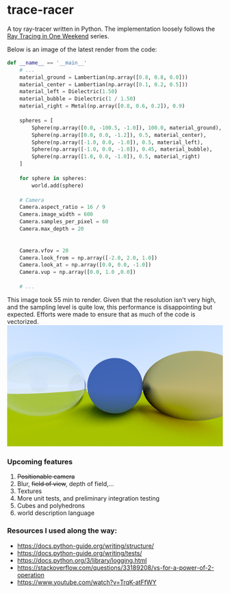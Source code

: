 # trace-racer
A toy ray-tracer written in Python. The implementation loosely follows the
[Ray Tracing in One Weekend](https://raytracing.github.io/books/RayTracingInOneWeekend.html) series.

Below is an image of the latest render from the code:
```py
def __name__ == '__main__'
    # ...
    material_ground = Lambertian(np.array([0.8, 0.8, 0.0]))
    material_center = Lambertian(np.array([0.1, 0.2, 0.5]))
    material_left = Dielectric(1.50)
    material_bubble = Dielectric(1 / 1.50)
    material_right = Metal(np.array([0.8, 0.6, 0.2]), 0.9)

    spheres = [
        Sphere(np.array([0.0, -100.5, -1.0]), 100.0, material_ground),
        Sphere(np.array([0.0, 0.0, -1.2]), 0.5, material_center),
        Sphere(np.array([-1.0, 0.0, -1.0]), 0.5, material_left),
        Sphere(np.array([-1.0, 0.0, -1.0]), 0.45, material_bubble),
        Sphere(np.array([1.0, 0.0, -1.0]), 0.5, material_right)
    ]

    for sphere in spheres:
        world.add(sphere)

    # Camera
    Camera.aspect_ratio = 16 / 9
    Camera.image_width = 600
    Camera.samples_per_pixel = 60
    Camera.max_depth = 20


    Camera.vfov = 20
    Camera.look_from = np.array([-2.0, 2.0, 1.0])
    Camera.look_at = np.array([0.0, 0.0, -1.0])
    Camera.vup = np.array([0.0, 1.0 ,0.0])

    # ...
```
This image took 55 min to render. Given that the resolution isn't very high, and
the sampling level is quite low, this performance is disappointing but expected.
Efforts were made to ensure that as much of the code is vectorized.
![Latest Render](data/output.png)

### Upcoming features
1. ~~Positionable camera~~
2. Blur, ~~field of view~~, depth of field,...
3. Textures
4. More unit tests, and preliminary integration testing
5. Cubes and polyhedrons
6. world description language

### Resources I used along the way:
- https://docs.python-guide.org/writing/structure/
- https://docs.python-guide.org/writing/tests/
- https://docs.python.org/3/library/logging.html
- https://stackoverflow.com/questions/33189208/vs-for-a-power-of-2-operation
- https://www.youtube.com/watch?v=TrqK-atFfWY